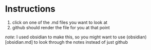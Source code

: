 # Instructions
1. click on one of the .md files you want to look at 
2. github should render the file for you at that point

*note*: I used obsidian to make this, so you might want to use (obsidian)[obsidian.md] to look through the notes instead of just github
